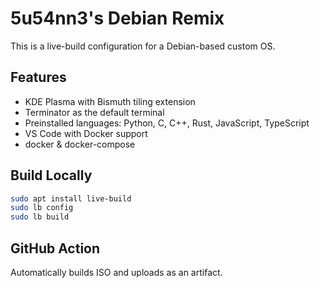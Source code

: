 # 5u54nn3's Debian Remix

This is a live-build configuration for a Debian-based custom OS.

## Features
- KDE Plasma with Bismuth tiling extension
- Terminator as the default terminal
- Preinstalled languages: Python, C, C++, Rust, JavaScript, TypeScript
- VS Code with Docker support
- docker & docker-compose

## Build Locally

```bash
sudo apt install live-build
sudo lb config
sudo lb build
```

## GitHub Action

Automatically builds ISO and uploads as an artifact.